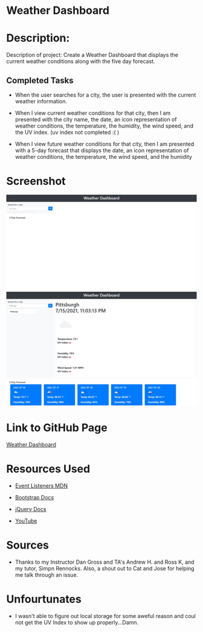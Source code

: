# Weather Dashboard

# Description:

Description of project: Create a Weather Dashboard that displays the current weather conditions along with the five day forecast.

## Completed Tasks

* When the user searches for a city, the user is presented with the current weather information.

* When I view current weather conditions for that city, then  I am presented with the city name, the date, an icon representation of weather conditions, the temperature, the humidity, the wind speed, and the UV index. (uv index not completed :(  )

* When I view future weather conditions for that city,
then I am presented with a 5-day forecast that displays the date, an icon representation of weather conditions, the temperature, the wind speed, and the humidity

# Screenshot

![Weather Dashboard](assets/Weather1.jpeg)
![Weather Dashboard2](assets/Weather2.jpeg)

# Link to GitHub Page

[Weather Dashboard](https://matthewvandevort.github.io/Weather-Dashboard/)

# Resources Used

* [Event Listeners MDN](https://developer.mozilla.org/en-US/docs/web/api/eventlistener)

* [Bootstrap Docs](https://getbootstrap.com/docs/4.1/getting-started/introduction/)

* [jQuery Docs](https://api.jquery.com/)

* [YouTube](https://www.youtube.com/)

# Sources

* Thanks to my Instructor Dan Gross and TA's Andrew H. and Ross K, and my tutor, Simpn Rennocks.  Also, a shout out to Cat and Jose for helping me talk through an issue.

# Unfourtunates

* I wasn't able to figure out local storage for some aweful reason and coul not get the UV Index to show up properly...Damn.